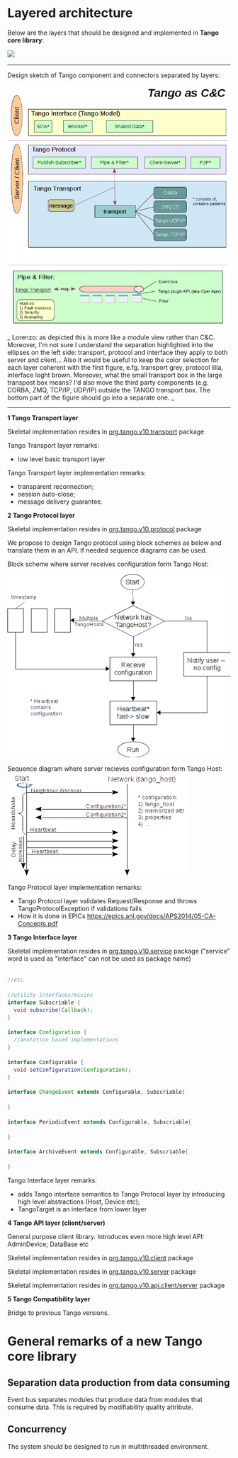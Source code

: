 # Layered architecture

Below are the layers that should be designed and implemented in **Tango core library**:

![](images/layers.png)

---


Design sketch of Tango component and connectors separated by layers:

![](images/Tango_as_CandC.png)

_ Lorenzo: as depicted this is more like a module view rather than C&C. Moreover, I'm not sure I understand the separation highlighted into the ellipses on the left side: transport, protocol and interface they apply to both server and client...
Also it would be useful to keep the color selection for each layer coherent with the first figure, e.fg. transport grey, protocol lilla, interface loght brown. Moreover, what the small transport box in the large transpost box means? I'd also move the third party components (e.g. CORBA, ZMQ, TCP/IP, UDP/IP) outside the TANGO transport box. 
The bottom part of the figure should go into a separate one. _

---


**1 Tango Transport layer**

Skeletal implementation resides in [org.tango.v10.transport](https://github.com/Ingvord/tango-v10-design-doc/tree/master/src/main/java/org/tango/v10/transport) package

Tango Transport layer remarks:

- low level basic transport layer

Tango Transport layer implementation remarks:

- transparent reconnection;
- session auto-close;
- message delivery guarantee.

**2 Tango Protocol layer**

Skeletal implementation resides in [org.tango.v10.protocol](https://github.com/Ingvord/tango-v10-design-doc/tree/master/src/main/java/org/tango/v10/protocol) package

We propose to design Tango protocol using block schemes as below and translate them in an API. If needed sequence diagrams can be used.

Block scheme where server receives configuration form Tango Host:

![](images/server_start_block_sch.png)

Sequence diagram where server recieves configuration form Tango Host:
![](images/sequence_diagr_server_start.png)


Tango Protocol layer implementation remarks:

- Tango Protocol layer validates Request/Response and throws TangoProtocolException if validations fails
- How it is done in EPICs https://epics.anl.gov/docs/APS2014/05-CA-Concepts.pdf



**3 Tango Interface layer**

Skeletal implementation resides in [org.tango.v10.service](https://github.com/Ingvord/tango-v10-design-doc/tree/master/src/main/java/org/tango/v10/service) package  ("service" word is used as "interface" can not be used as package name)

```java

//etc

//utility interfaces/mixins
interface Subscriable {
  void subscribe(Callback);
}

interface Configuration {
  //anotation based implementations
}

interface Configurable {
  void setConfiguration(Configuration);
}

interface ChangeEvent extends Configurable, Subscriable{
  
}

interface PeriodicEvent extends Configurable, Subscriable{
  
}

interface ArchiveEvent extends Configurable, Subscriable{
  
}
```

Tango Interface layer remarks:

- adds Tango interface semantics to Tango Protocol layer by introducing high level abstractions (Host, Device etc);
- TangoTarget is an interface from lower layer


**4 Tango API layer (client/server)**

General purpose client library. Introduces even more high level API: AdminDevice; DataBase etc

Skeletal implementation resides in [org.tango.v10.client](https://github.com/Ingvord/tango-v10-design-doc/tree/master/src/main/java/org/tango/v10/client/event) package

Skeletal implementation resides in [org.tango.v10.server](https://github.com/Ingvord/tango-v10-design-doc/tree/master/src/main/java/org/tango/v10/server) package

Skeletal implementation resides in [org.tango.v10.api.client/server](https://github.com/Ingvord/tango-v10-design-doc/tree/master/src/main/java/org/tango/v10/api) package


**5 Tango Compatibility layer**

Bridge to previous Tango versions.


# General remarks of a new Tango core library

## Separation data production from data consuming
 
Event bus separates modules that produce data from modules that consume data. This is required by modifiability quality attribute.

## Concurrency

The system should be designed to run in multithreaded environment.
